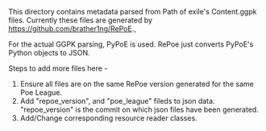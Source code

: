 This directory contains metadata parsed from Path of exile's Content.ggpk files. Currently these files are generated by https://github.com/brather1ng/RePoE.,

For the actual GGPK parsing, PyPoE is used. RePoe just converts PyPoE's Python objects to JSON.


Steps to add more files here -
1. Ensure all files are on the same RePoe version generated for the same Poe League.
2. Add "repoe_version", and "poe_league" fileds to json data. "repoe_version" is the commit on which json files have been generated.
3. Add/Change corresponding resource reader classes.